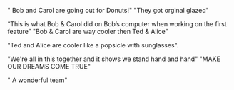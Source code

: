 
" Bob and Carol are going out for Donuts!"
"They got orginal glazed"

“This is what Bob & Carol did on Bob’s computer when working on the first feature”
"Bob & Carol are way cooler then Ted & Alice"


"Ted and Alice are cooler like a popsicle with sunglasses".

"We're all in this together and it shows we stand hand and hand"
"MAKE OUR DREAMS COME TRUE"

" A wonderful team"